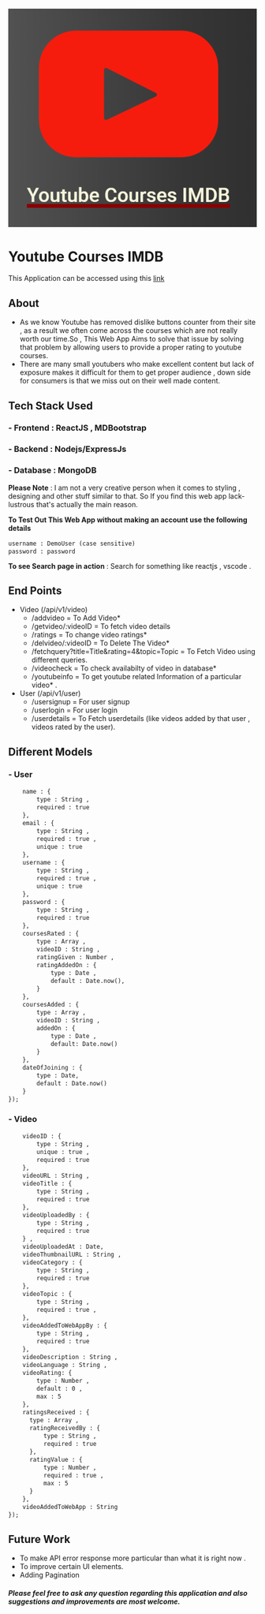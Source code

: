 ![logo](./Others/Logo.png)
# Youtube Courses IMDB
 This Application can be accessed using this [link](https://youtubecoursesimdb.netlify.app)   

## About 
- As we know Youtube  has removed dislike buttons counter from their site , as a result we often come across the courses which are not really worth our time.So , This Web App Aims to solve that issue by solving that problem by allowing users to provide a proper rating to youtube courses.
- There are many small youtubers who make excellent content but lack of exposure makes it difficult for them to get proper audience , down side for consumers is that we miss out on their well made content.

## Tech Stack Used 
### - Frontend : ReactJS , MDBootstrap 
### - Backend  : Nodejs/ExpressJs 
### - Database : MongoDB 

 **Please Note** : I am not a very creative person when it comes to styling , designing and other stuff similar to that. So If you find this web app lack-lustrous that's actually the main reason.

 **To Test Out This Web App without making an account use the following details** 
 ```
 username : DemoUser (case sensitive)
 password : password
 ```
**To see Search page in action** : Search for something like reactjs , vscode . 

## End Points 
- Video (/api/v1/video) 
    -  /addvideo = To Add Video*
    - /getvideo/:videoID = To fetch video details
    - /ratings = To change video ratings*
    - /delvideo/:videoID = To Delete The Video*
    - /fetchquery?title=Title&rating=4&topic=Topic  = To Fetch Video using different queries.
    - /videocheck = To check availabilty of video in database*
    - /youtubeinfo = To get youtube related Information of a particular video* .
- User (/api/v1/user)
    - /usersignup = For user signup
    - /userlogin  = For user login 
    - /userdetails = To Fetch userdetails (like videos added by that user , videos rated by the user).

## Different Models 
### - User 
```
    name : {
        type : String ,
        required : true
    },
    email : {
        type : String ,
        required : true ,
        unique : true
    },
    username : {
        type : String ,
        required : true ,
        unique : true
    },
    password : {
        type : String ,
        required : true
    },
    coursesRated : {
        type : Array ,
        videoID : String ,
        ratingGiven : Number ,
        ratingAddedOn : {
            type : Date ,
            default : Date.now(),
        }
    },
    coursesAdded : {
        type : Array ,
        videoID : String ,
        addedOn : {
            type : Date ,
            default: Date.now()
        }
    },
    dateOfJoining : {
        type : Date,
        default : Date.now()
    }
});
```


### - Video 
```
    videoID : {
        type : String ,
        unique : true ,
        required : true
    },
    videoURL : String ,
    videoTitle : {
        type : String ,
        required : true
    },
    videoUploadedBy : {
        type : String ,
        required : true
    } ,
    videoUploadedAt : Date,
    videoThumbnailURL : String ,
    videoCategory : {
        type : String ,
        required : true
    },
    videoTopic : {
        type : String ,
        required : true ,
    },
    videoAddedToWebAppBy : {
        type : String ,
        required : true
    },
    videoDescription : String ,
    videoLanguage : String ,
    videoRating: {
        type : Number ,
        default : 0 ,
        max : 5
    },
    ratingsReceived : {
      type : Array ,
      ratingReceivedBy : {
          type : String ,
          required : true
      },
      ratingValue : {
          type : Number ,
          required : true ,
          max : 5
      }
    },
    videoAddedToWebApp : String
});
```

## Future Work 
- To make API error response more particular than what it is right now .
- To improve certain UI elements.
- Adding Pagination


##### Please feel free to ask any question regarding this application and also suggestions and improvements are most welcome.
